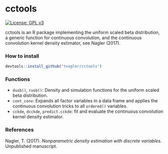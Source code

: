 # cctools
[![License: GPL v3](https://img.shields.io/badge/License-GPL%20v3-blue.svg)](http://www.gnu.org/licenses/gpl-3.0)

cctools is an R package implementing the uniform scaled beta distribution, a 
generic function for continuous convolution, and the continuous convolution
kernel density estimator, see Nagler (2017).

### How to install

``` r
devtools::install_github("tnagler/cctools")
```


### Functions

* `dusb()`, `rusb()`: Density and simulation functions for the uniform scaled
  beta distribution.
* `cont_conv`: Expands all factor variables in a data frame and applies the 
  continuous convolution tricks to all `ordered()` variables.
* `cckde`, `dcckde`, `predict.cckde`: fit and evaluate the continuous 
  convolution kernel density estimator.


### References 

Nagler, T. (2017). *Nonparametric density estimation with discrete variables.*
Unpublished manuscript.
